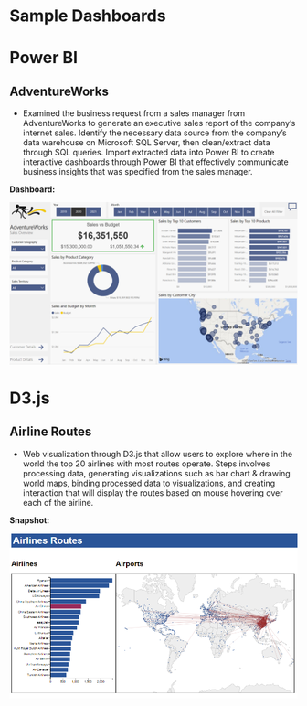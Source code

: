 # Sample Dashboards

# Power BI
## AdventureWorks

- Examined the business request from a sales manager from AdventureWorks to generate an executive sales report of the company’s internet sales. Identify the necessary data source from the company’s data warehouse on Microsoft SQL Server, then clean/extract data through SQL queries. Import extracted data into Power BI to create interactive dashboards through Power BI that effectively communicate business insights that was specified from the sales manager.

**Dashboard:**  

[![name](/images/dashboard_adventureworks.PNG)](https://app.powerbi.com/view?r=eyJrIjoiOGM2YzRlMzEtOGU0YS00MDBlLWEwNDAtOGVjNTAyZTQ3YzA0IiwidCI6ImUzNWZkZDkzLTAxM2QtNDc3MC1hZDNmLTgwZGJmNWUxNmEzNSJ9&pageName=ReportSection "Click Here!")

# D3.js
## Airline Routes

- Web visualization through D3.js that allow users to explore where in the world the top 20 airlines with most routes operate. Steps involves processing data, generating visualizations such as bar chart & drawing world maps, binding processed data to visualizations, and creating interaction that will display the routes based on mouse hovering over each of the airline.

**Snapshot:**  

![name](/images/d3_airline_routes.PNG)
